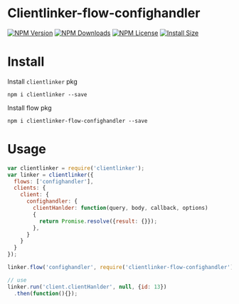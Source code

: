 Clientlinker-flow-confighandler
==============================

[![NPM Version][npm-image]][npm-url]
[![NPM Downloads][downloads-image]][npm-url]
[![NPM License][license-image]][npm-url]
[![Install Size][install-size-image]][install-size-url]


# Install

Install `clientlinker` pkg

```shell
npm i clientlinker --save
```

Install flow pkg

```shell
npm i clientlinker-flow-confighandler --save
```


# Usage

```javascript
var clientlinker = require('clientlinker');
var linker = clientlinker({
  flows: ['confighandler'],
  clients: {
    client: {
      confighandler: {
        clientHanlder: function(query, body, callback, options)
        {
          return Promise.resolve({result: {}});
        },
      }
    }
  }
});

linker.flow('confighandler', require('clientlinker-flow-confighandler'));

// use
linker.run('client.clientHanlder', null, {id: 13})
  .then(function(){});
```


[npm-image]: https://img.shields.io/npm/v/clientlinker-flow-confighandler.svg
[downloads-image]: https://img.shields.io/npm/dm/clientlinker-flow-confighandler.svg
[npm-url]: https://www.npmjs.org/package/clientlinker-flow-confighandler
[license-image]: https://img.shields.io/npm/l/clientlinker-flow-confighandler.svg
[install-size-url]: https://packagephobia.now.sh/result?p=clientlinker-flow-confighandler
[install-size-image]: https://packagephobia.now.sh/badge?p=clientlinker-flow-confighandler
